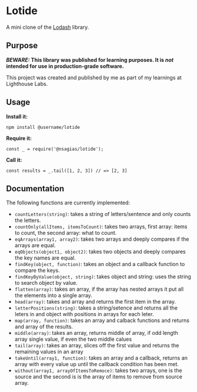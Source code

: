# Lotide

A mini clone of the [Lodash](https://lodash.com) library.

## Purpose

**_BEWARE:_ This library was published for learning purposes. It is _not_ intended for use in production-grade software.**

This project was created and published by me as part of my learnings at Lighthouse Labs. 

## Usage

**Install it:**

`npm install @username/lotide`

**Require it:**

`const _ = require('@nsagias/lotide');`

**Call it:**

`const results = _.tail([1, 2, 3]) // => [2, 3]`

## Documentation

The following functions are currently implemented:


* `countLetters(string)`: takes a string of letters/sentence and only counts the letters.
* `countOnly(allItems, itemsToCount)`: takes two arrays, first array: items to count, the second array: what to count.
* `eqArrays(array1, array2)`: takes two arrays and deeply compares if the arrays are equal.
* `eqObjects(object1, object2)`: takes two objects and deeply compares the key names are equal.
* `findKey(object, function)`: takes an object and a callback function to compare the keys.
* `findKeyByValue(object, string)`: takes object and string: uses the string to search object by value.  
* `flatten(array)`: takes an array, if the array has nested arrays it put all the elements into a single array.
* `head(array)`: takes and array and returns the first item in the array.
* `letterPositions(string)`: takes a string/setence and returns all the leters in and object with positions in arrays for each leter.
* `map(array, function)`: takes an array and calback functions and returns and array of the results.
* `middle(array)`: takes an array, returns middle of array, if odd length array single value, if even the two middle calues
* `tail(array)`: takes an array, slices off the first value and returns the remaining values in an array
* `takeUntil(array1, function)`: takes an array and a callback, returns an array with every value up until the callback condition has been met.
* `without(array1, arrayOfItemsToRemoce)`: takes two arrays, one is the source and the second is is the array of items to remove from source array.
